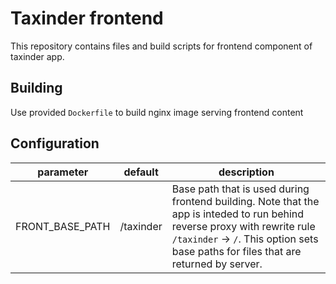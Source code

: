 # Taxinder frontend

This repository contains files and build scripts for frontend component of taxinder app.

## Building

Use provided `Dockerfile` to build nginx image serving frontend content

## Configuration

| parameter | default | description |
| --- | --- | --- |
| FRONT_BASE_PATH | /taxinder | Base path that is used during frontend building. Note that the app is inteded to run behind reverse proxy with rewrite rule `/taxinder` -> `/`. This option sets base paths for files that are returned by server. |
